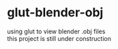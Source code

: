 # glut-blender-obj
using glut to view blender .obj files  
this project is still under construction
